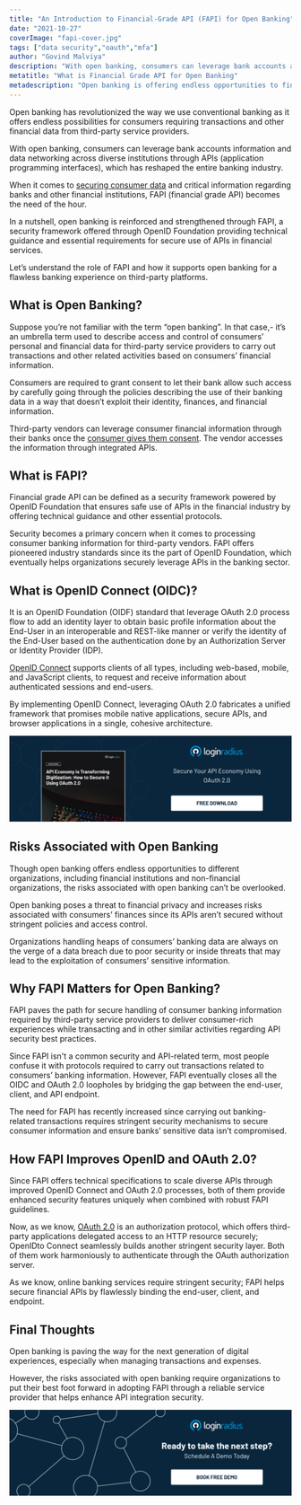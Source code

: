 ```yaml
---
title: "An Introduction to Financial-Grade API (FAPI) for Open Banking"
date: "2021-10-27"
coverImage: "fapi-cover.jpg"
tags: ["data security","oauth","mfa"]
author: "Govind Malviya"
description: "With open banking, consumers can leverage bank accounts and data networking across diverse institutions through APIs (application programming interfaces), which has reshaped the entire banking industry. However, when it comes to the overall security mechanism of open banking, FAPI becomes the need of the hour."
metatitle: "What is Financial Grade API for Open Banking"
metadescription: "Open banking is offering endless opportunities to financial and non-financial organizations. Let’s understand how FAPI is securing open banking."
---
```


Open banking has revolutionized the way we use conventional banking as it offers endless possibilities for consumers requiring transactions and other financial data from third-party service providers. 

With open banking, consumers can leverage bank accounts information and data networking across diverse institutions through APIs (application programming interfaces), which has reshaped the entire banking industry. 

When it comes to [securing consumer data](https://www.loginradius.com/blog/identity/account-security-consumers/) and critical information regarding banks and other financial institutions, FAPI (financial grade API) becomes the need of the hour. 

In a nutshell, open banking is reinforced and strengthened through FAPI, a security framework offered through OpenID Foundation providing technical guidance and essential requirements for secure use of APIs in financial services. 

Let’s understand the role of FAPI and how it supports open banking for a flawless banking experience on third-party platforms. 


## What is Open Banking? 

Suppose you’re not familiar with the term “open banking”. In that case,- it’s an umbrella term used to describe access and control of consumers’ personal and financial data for third-party service providers to carry out transactions and other related activities based on consumers’ financial information. 

Consumers are required to grant consent to let their bank allow such access by carefully going through the policies describing the use of their banking data in a way that doesn’t exploit their identity, finances, and financial information. 

Third-party vendors can leverage consumer financial information through their banks once the [consumer gives them consent](https://www.loginradius.com/consent-management/). The vendor accesses the information through integrated APIs. 


## What is FAPI? 

Financial grade API can be defined as a security framework powered by OpenID Foundation that ensures safe use of APIs in the financial industry by offering technical guidance and other essential protocols. 

Security becomes a primary concern when it comes to processing consumer banking information for third-party vendors. FAPI offers pioneered industry standards since its the part of OpenID Foundation, which eventually helps organizations securely leverage APIs in the banking sector. 


## What is OpenID Connect (OIDC)? 

It is an OpenID Foundation (OIDF) standard that leverage OAuth 2.0 process flow to add an identity layer to obtain basic profile information about the End-User in an interoperable and REST-like manner or verify the identity of the End-User based on the authentication done by an Authorization Server or Identity Provider (IDP).

[OpenID Connect](https://www.loginradius.com/blog/identity/what-is-openid-connect/) supports clients of all types, including web-based, mobile, and JavaScript clients, to request and receive information about authenticated sessions and end-users. 

By implementing OpenID Connect, leveraging OAuth 2.0 fabricates a unified framework that promises mobile native applications, secure APIs, and browser applications in a single, cohesive architecture.

[![WP-digitization](WP-digitization.png)](https://www.loginradius.com/resource/how-to-secure-api-using-oauth2)


## Risks Associated with Open Banking

Though open banking offers endless opportunities to different organizations, including financial institutions and non-financial organizations, the risks associated with open banking can’t be overlooked. 

Open banking poses a threat to financial privacy and increases risks associated with consumers’ finances since its APIs aren’t secured without stringent policies and access control. 

Organizations handling heaps of consumers’ banking data are always on the verge of a data breach due to poor security or inside threats that may lead to the exploitation of consumers’ sensitive information. 


## Why FAPI Matters for Open Banking? 

FAPI paves the path for secure handling of consumer banking information required by third-party service providers to deliver consumer-rich experiences while transacting and in other similar activities regarding API security best practices. 

Since FAPI isn't a common security and API-related term, most people confuse it with protocols required to carry out transactions related to consumers’ banking information. However, FAPI eventually closes all the OIDC and OAuth 2.0 loopholes by bridging the gap between the end-user, client, and API endpoint. 

The need for FAPI has recently increased since carrying out banking-related transactions requires stringent security mechanisms to secure consumer information and ensure banks’ sensitive data isn’t compromised. 


## How FAPI Improves OpenID and OAuth 2.0? 

Since FAPI offers technical specifications to scale diverse APIs through improved OpenID Connect and OAuth 2.0 processes, both of them provide enhanced security features uniquely when combined with robust FAPI guidelines. 

Now, as we know, [OAuth 2.0](/blog/identity/oauth2-0-guide/) is an authorization protocol, which offers third-party applications delegated access to an HTTP resource securely; OpenIDto Connect seamlessly builds another stringent security layer. Both of them work harmoniously to authenticate through the OAuth authorization server. 

As we know, online banking services require stringent security; FAPI helps secure financial APIs by flawlessly binding the end-user, client, and endpoint. 


## Final Thoughts 

Open banking is paving the way for the next generation of digital experiences, especially when managing transactions and expenses. 

However, the risks associated with open banking require organizations to put their best foot forward in adopting FAPI through a reliable service provider that helps enhance API integration security.  


[![book a demo loginradius](BD-Plexicon1-1024x310.png)](https://www.loginradius.com/book-a-demo/)
